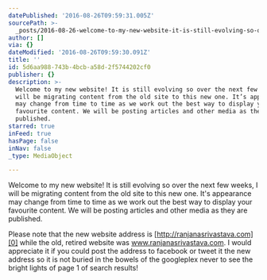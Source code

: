 ```yaml
---
datePublished: '2016-08-26T09:59:31.005Z'
sourcePath: >-
  _posts/2016-08-26-welcome-to-my-new-website-it-is-still-evolving-so-over-the.md
author: []
via: {}
dateModified: '2016-08-26T09:59:30.091Z'
title: ''
id: 5d6aa988-743b-4bcb-a58d-2f5744202cf0
publisher: {}
description: >-
  Welcome to my new website! It is still evolving so over the next few weeks, I
  will be migrating content from the old site to this new one. It’s appearance
  may change from time to time as we work out the best way to display your
  favourite content. We will be posting articles and other media as they are
  published.
starred: true
inFeed: true
hasPage: false
inNav: false
_type: MediaObject

---
```

Welcome to my new website! It is still evolving so over the next few weeks, I will be migrating content from the old site to this new one. It's appearance may change from time to time as we work out the best way to display your favourite content. We will be posting articles and other media as they are published.

Please note that the new website address is [http://ranjanasrivastava.com][0] while the old, retired website was www.ranjanasrivastava.com. I would appreciate it if you could post the address to facebook or tweet it the new address so it is not buried in the bowels of the googleplex never to see the bright lights of page 1 of search results!

[0]: http://ranjanasrivastava.com/